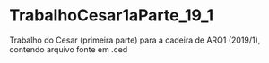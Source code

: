 # TrabalhoCesar1aParte_19_1
Trabalho do Cesar (primeira parte) para a cadeira de ARQ1 (2019/1), contendo arquivo fonte em .ced
